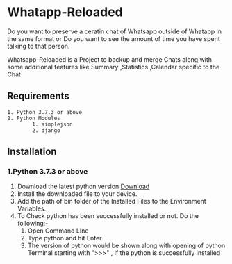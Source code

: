 # Whatapp-Reloaded
Do you want to preserve a ceratin chat of Whatsapp outside of Whatapp in the same format 
													or
Do you want to see the amount of time you have spent talking to that person.

Whatsapp-Reloaded is a Project to backup and merge Chats along with some additional features like Summary ,Statistics ,Calendar specific to the Chat

## Requirements

	1. Python 3.7.3 or above
	2. Python Modules
			1. simplejson
			2. django
			
## Installation

### 1.Python 3.7.3 or above

1. Download the latest python version [Download](https://www.python.org/downloads/)
2. Install the downloaded file to your device. 
3. Add the path of bin folder of the Installed Files to the Environment Variables.
4. To Check python has been successfully installed or not. Do the following:-
	1. Open Command LIne
	2. Type python  and hit Enter
	3. The version of python would be shown along with opening of python Terminal starting with ">>>" , if the python is successfully installed

